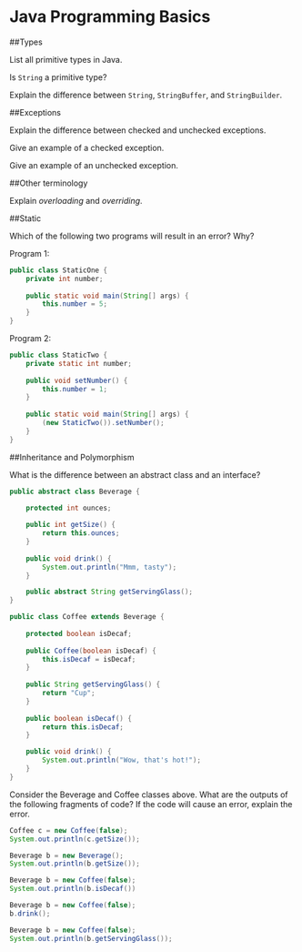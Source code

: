Java Programming Basics
=======================

##Types

List all primitive types in Java.

Is `String` a primitive type?

Explain the difference between `String`, `StringBuffer`, and `StringBuilder`.

##Exceptions

Explain the difference between checked and unchecked exceptions.

Give an example of a checked exception.

Give an example of an unchecked exception.

##Other terminology

Explain *overloading* and *overriding*.


##Static

Which of the following two programs will result in an error? Why?


Program 1:

```java
public class StaticOne {
	private int number;
	
	public static void main(String[] args) {
		this.number = 5;
	}
}
```

Program 2:

```java
public class StaticTwo {
	private static int number;
	
	public void setNumber() {
		this.number = 1;
	}
	
	public static void main(String[] args) {
		(new StaticTwo()).setNumber();
	}
}
```

##Inheritance and Polymorphism

What is the difference between an abstract class and an interface?

```java
public abstract class Beverage {

	protected int ounces;
		
	public int getSize() {
		return this.ounces;
	}
	
	public void drink() {
		System.out.println("Mmm, tasty");
	}

	public abstract String getServingGlass();
}

public class Coffee extends Beverage {
	
	protected boolean isDecaf;
	
	public Coffee(boolean isDecaf) {
		this.isDecaf = isDecaf;
	}
	
	public String getServingGlass() {
		return "Cup";
	}
	
	public boolean isDecaf() {
		return this.isDecaf;
	}	

	public void drink() {
		System.out.println("Wow, that's hot!");
	}
}
```
Consider the Beverage and Coffee classes above. What are the outputs of the following fragments of code? If the code will cause an error, explain the error.


```java
Coffee c = new Coffee(false);
System.out.println(c.getSize());
```

```java
Beverage b = new Beverage();
System.out.println(b.getSize()); 
```

```java
Beverage b = new Coffee(false);
System.out.println(b.isDecaf())
```

```java
Beverage b = new Coffee(false);
b.drink();
```

```java
Beverage b = new Coffee(false);
System.out.println(b.getServingGlass());
```



